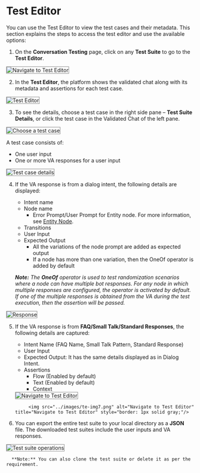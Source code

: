 # **Test Editor**

You can use the Test Editor to view the test cases and their metadata. This section explains the steps to access the test editor and use the available options:



1. On the **Conversation Testing** page, click on any **Test Suite** to go to the **Test Editor**.  
<img src="../images/te-img1.png" alt="Navigate to Test Editor" title="Navigate to Test Editor" style="border: 1px solid gray;"/>

2. In the **Test Editor**, the platform shows the validated chat along with its metadata and assertions for each test case.  
<img src="../images/te-img2.png" alt="Test Editor" title="Test Editor" style="border: 1px solid gray;"/>

3. To see the details, choose a test case in the right side pane – **Test Suite Details**, or click the test case in the Validated Chat of the left pane.  
<img src="../images/te-img3.png" alt="Choose a test case" title="Choose a test case" style="border: 1px solid gray;"/>  

A  test case consists of:  
  * One user input  
  * One or more VA responses for a user input  
<img src="../images/te-img4.png" alt="Test case details" title="Test case details" style="border: 1px solid gray;"/>

4. If the VA response is from a dialog intent, the following details are displayed:  
    * Intent name  
    * Node name
	    * Error Prompt/User Prompt for Entity node. For more information, see [Entity Node](https://developer.kore.ai/docs/bots/bot-builder-tool/dialog-task/working-with-the-entity-node/#Component_Properties).
    * Transitions
    * User Input  
    * Expected Output  
        * All the variations of the node prompt are added as expected output  
        * If a node has more than one variation, then the OneOf operator is added by default  
      
    _**Note:** The **OneOf** operator is used to test randomization scenarios where a node can have multiple bot responses. For any node in which multiple responses are configured, the operator is activated by default. If one of the multiple responses is obtained from the VA during the test execution, then the assertion will be passed._  
<img src="../images/te-img5.png" alt="Response" title="Response" style="border: 1px solid gray;"/>

5. If the VA response is from **FAQ/Small Talk/Standard Responses**, the following details are captured:  
    * Intent Name (FAQ Name, Small Talk Pattern, Standard Response)  
    * User Input  
    * Expected Output: It has the same details displayed as in Dialog Intent.  
    * Assertions  
        * Flow (Enabled by default)  
        * Text (Enabled by default)  
        * Context  
    <img src="../images/te-img6.png" alt="Navigate to Test Editor" title="Navigate to Test Editor" style="border: 1px solid gray;"/>  
      
            <img src="../images/te-img7.png" alt="Navigate to Test Editor" title="Navigate to Test Editor" style="border: 1px solid gray;"/>  

6. You can export the entire test suite to your local directory as a **JSON** file. The downloaded test suites include the user inputs and VA responses.  
<img src="../images/te-img8.png" alt="Test suite operations" title="Test suite operations" style="border: 1px solid gray;"/>  
  
      **Note:** You can also clone the test suite or delete it as per the requirement.